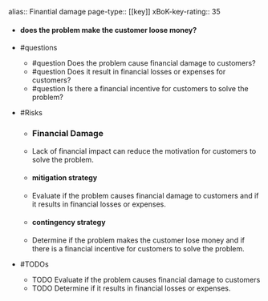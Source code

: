 alias:: Finantial damage
page-type:: [[key]]
xBoK-key-rating:: 35
- #### does the problem make the customer loose money?
- #questions
  - #question Does the problem cause financial damage to customers?
  - #question Does it result in financial losses or expenses for customers?
  - #question Is there a financial incentive for customers to solve the problem?
- #Risks

  - ### Financial Damage
  - Lack of financial impact can reduce the motivation for customers to solve the problem.
  - #### mitigation strategy
  - Evaluate if the problem causes financial damage to customers and if it results in financial losses or expenses.
  - #### contingency strategy
  - Determine if the problem makes the customer lose money and if there is a financial incentive for customers to solve the problem.
- #TODOs
  - TODO Evaluate if the problem causes financial damage to customers
  - TODO  Determine if it results in financial losses or expenses.


